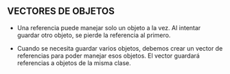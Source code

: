 ## VECTORES DE OBJETOS

- Una referencia puede manejar solo un objeto a la vez. Al intentar guardar otro objeto, se pierde la referencia al primero.

- Cuando se necesita guardar varios objetos, debemos crear un vector de referencias para poder manejar esos objetos. El vector guardará referencias a objetos de la misma clase.

